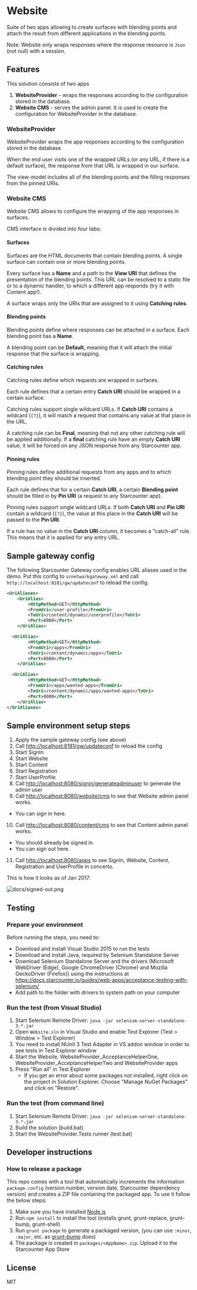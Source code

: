 # Website
Suite of two apps allowing to create surfaces with blending points and attach the result from different applications in the blending points.

Note: Website only wraps responses where the response resource is `Json` (not null) with a session.

## Features

This solution consists of two apps

1. **WebsiteProvider** - wraps the responses according to the configuration stored in the database.
2. **Website CMS** - serves the admin panel. It is used to create the configuration for WebsiteProvider in the database.

### WebsiteProvider

WebsiteProvider wraps the app responses according to the configuration stored in the database.

When the end user visits one of the wrapped URLs (or any URL, if there is a default surface), the response from that URL is wrapped in our surface.

The view-model includes all of the blending points and the filling responses from the pinned URIs.

### Website CMS

Website CMS allows to configure the wrapping of the app responses in surfaces.

CMS interface is divided into four tabs:

#### Surfaces

Surfaces are the HTML documents that contain blending points. A single surface can contain one or more blending points.

Every surface has a **Name** and a path to the **View URI** that defines the presentation of the blending points. This URL can be resolved to a static file or to a dynamic handler, to which a different app responds (try it with Content app!).

A surface wraps only the URIs that are assigned to it using **Catching rules**.

#### Blending points

Blending points define where responses can be attached in a surface. Each blending point has a **Name**.

A blending point can be **Default**, meaning that it will attach the initial response that the surface is wrapping.

#### Catching rules

Catching rules define which requests are wrapped in surfaces.

Each rule defines that a certain entry **Catch URI** should be wrapped in a certain surface.

Catching rules support single wildcard URLs. If **Catch URI** contains a wildcard (`{?}`), it will match a request that contains any value at that place in the URL.

A catching rule can be **Final**, meaning that not any other catching rule will be applied additionally. If a **final** catching rule have an empty **Catch URI** value, it will be forced on any JSON response from any Starcounter app.

#### Pinning rules

Pinning rules define additional requests from any apps and to which blending point they should be inserted.

Each rule defines that for a certain **Catch URI**, a certain **Blending point** should be filled in by **Pin URI** (a request to any Starcounter app).

Pinning rules support single wildcard URLs. If both **Catch URI** and **Pin URI** contain a wildcard (`{?}`), the value at this place in the **Catch URI** will be passed to the **Pin URI**.

If a rule has no value in the **Catch URI** column, it becomes a "catch-all" rule. This means that it is applied for any entry URL.

## Sample gateway config

The following Starcounter Gateway config enables URL aliases used in the demo. Put this config to `scnetworkgateway.xml` and call `http://localhost:8181/gw/updateconf` to reload the config.

```xml
<UriAliases>
	<UriAlias>
		<HttpMethod>GET</HttpMethod>
		<FromUri>/user-profile</FromUri>
		<ToUri>/content/dynamic/userprofile</ToUri>
		<Port>8080</Port>
	</UriAlias>

  <UriAlias>
		<HttpMethod>GET</HttpMethod>
		<FromUri>/apps</FromUri>
		<ToUri>/content/dynamic/apps</ToUri>
		<Port>8080</Port>
	</UriAlias>

  <UriAlias>
		<HttpMethod>GET</HttpMethod>
		<FromUri>/apps/wanted-apps</FromUri>
		<ToUri>/content/dynamic/apps/wanted-apps</ToUri>
		<Port>8080</Port>
	</UriAlias>
</UriAliases>
```

## Sample environment setup steps

1. Apply the sample gateway config (see above)
2. Call [http://localhost:8181/gw/updateconf](http://localhost:8181/gw/updateconf) to reload the config
3. Start SignIn
4. Start Website
5. Start Content
6. Start Registration
7. Start UserProfile
8. Call [http://localhost:8080/signin/generateadminuser](http://localhost:8080/signin/generateadminuser) to generate the admin user
9. Call [http://localhost:8080/website/cms](http://localhost:8080/website/cms) to see that Website admin panel works.
  - You can sign in here.
10. Call [http://localhost:8080/content/cms](http://localhost:8080/content/cms) to see that Content admin panel works.
  - You should already be signed in.
  - You can sign out here.
11. Call [http://localhost:8080/apps](http://localhost:8080/apps) to see SignIn, Website, Content, Registration and UserProfile in concerto.

This is how it looks as of Jan 2017:

![docs/signed-out.png](docs/signed-out.png)

## Testing

### Prepare your environment

Before running the steps, you need to:

- Download and install Visual Studio 2015 to run the tests
- Download and install Java, required by Selenium Standalone Server
- Download Selenium Standalone Server and the drivers (Microsoft WebDriver (Edge), Google ChromeDriver (Chrome) and Mozilla GeckoDriver (Firefox)) using the instructions at https://docs.starcounter.io/guides/web-apps/acceptance-testing-with-selenium/
- Add path to the folder with drivers to system path on your computer

### Run the test (from Visual Studio)

1. Start Selenium Remote Driver: `java -jar selenium-server-standalone-3.*.jar`
2. Open `Website.sln` in Visual Studio and enable Test Explorer (Test > Window > Test Explorer)
3. You need to install NUnit 3 Test Adapter in VS addon window in order to see tests in Test Explorer window
3. Start the Website, WebsiteProvider_AcceptanceHelperOne, WebsiteProvider_AcceptanceHelperTwo and WebsiteProvider apps
4. Press "Run all" in Test Explorer
   - If you get an error about some packages not installed, right click on the project in Solution Explorer. Choose "Manage NuGet Packages" and click on "Restore".

### Run the test (from command line)

1. Start Selenium Remote Driver: `java -jar selenium-server-standalone-3.*.jar`
2. Build the solution (build.bat)
3. Start the WebsiteProvider.Tests runner (test.bat)

## Developer instructions

### How to release a package

This repo comes with a tool that automatically increments the information `package.config` (version number, version date, Starcounter dependency version) and creates a ZIP file containing the packaged app. To use it follow the below steps:

1. Make sure you have installed [Node.js](https://nodejs.org/)
2. Run `npm install` to install the tool (installs grunt, grunt-replace, grunt-bump, grunt-shell)
2. Run `grunt package` to generate a packaged version, (you can use `:minor`, `:major`, etc. as [grunt-bump](https://github.com/vojtajina/grunt-bump) does)
4. The package is created in `packages/<AppName>.zip`. Upload it to the Starcounter App Store

## License

MIT

